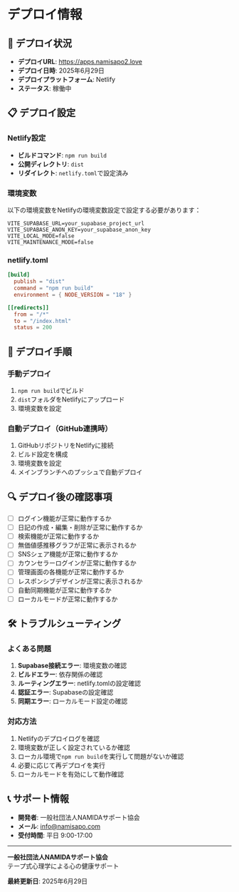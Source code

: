 # デプロイ情報

## 🚀 デプロイ状況

- **デプロイURL**: https://apps.namisapo2.love
- **デプロイ日時**: 2025年6月29日
- **デプロイプラットフォーム**: Netlify
- **ステータス**: 稼働中

## 📋 デプロイ設定

### Netlify設定
- **ビルドコマンド**: `npm run build`
- **公開ディレクトリ**: `dist`
- **リダイレクト**: `netlify.toml`で設定済み

### 環境変数
以下の環境変数をNetlifyの環境変数設定で設定する必要があります：

```
VITE_SUPABASE_URL=your_supabase_project_url
VITE_SUPABASE_ANON_KEY=your_supabase_anon_key
VITE_LOCAL_MODE=false
VITE_MAINTENANCE_MODE=false
```

### netlify.toml
```toml
[build]
  publish = "dist"
  command = "npm run build"
  environment = { NODE_VERSION = "18" }

[[redirects]]
  from = "/*"
  to = "/index.html"
  status = 200
```

## 🔄 デプロイ手順

### 手動デプロイ
1. `npm run build`でビルド
2. `dist`フォルダをNetlifyにアップロード
3. 環境変数を設定

### 自動デプロイ（GitHub連携時）
1. GitHubリポジトリをNetlifyに接続
2. ビルド設定を構成
3. 環境変数を設定
4. メインブランチへのプッシュで自動デプロイ

## 🔍 デプロイ後の確認事項

- [ ] ログイン機能が正常に動作するか
- [ ] 日記の作成・編集・削除が正常に動作するか
- [ ] 検索機能が正常に動作するか
- [ ] 無価値感推移グラフが正常に表示されるか
- [ ] SNSシェア機能が正常に動作するか
- [ ] カウンセラーログインが正常に動作するか
- [ ] 管理画面の各機能が正常に動作するか
- [ ] レスポンシブデザインが正常に表示されるか
- [ ] 自動同期機能が正常に動作するか
- [ ] ローカルモードが正常に動作するか

## 🛠️ トラブルシューティング

### よくある問題
1. **Supabase接続エラー**: 環境変数の確認
2. **ビルドエラー**: 依存関係の確認
3. **ルーティングエラー**: netlify.tomlの設定確認
4. **認証エラー**: Supabaseの設定確認
5. **同期エラー**: ローカルモード設定の確認

### 対応方法
1. Netlifyのデプロイログを確認
2. 環境変数が正しく設定されているか確認
3. ローカル環境で`npm run build`を実行して問題がないか確認
4. 必要に応じて再デプロイを実行
5. ローカルモードを有効にして動作確認

## 📞 サポート情報

- **開発者**: 一般社団法人NAMIDAサポート協会
- **メール**: info@namisapo.com
- **受付時間**: 平日 9:00-17:00

---

**一般社団法人NAMIDAサポート協会**  
テープ式心理学による心の健康サポート

**最終更新日**: 2025年6月29日
